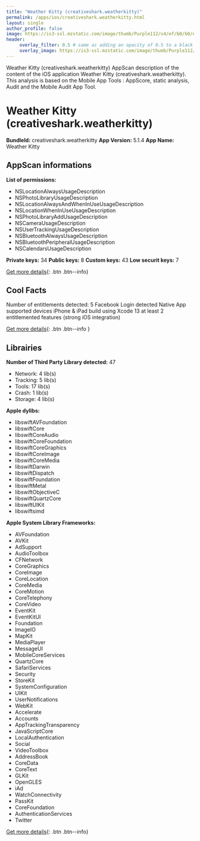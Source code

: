 ```yaml
---
title: "Weather Kitty (creativeshark.weatherkitty)"
permalink: /apps/ios/creativeshark.weatherkitty.html
layout: single
author_profile: false
image: https://is3-ssl.mzstatic.com/image/thumb/Purple112/v4/ef/b0/b0/efb0b07a-fd28-1f73-6f19-6ffd9c12851e/AppIconKitty-0-0-1x_U007emarketing-0-0-0-7-0-0-sRGB-0-0-0-GLES2_U002c0-512MB-85-220-0-0.png/512x512bb.jpg
header: 
     overlay_filter: 0.5 # same as adding an opacity of 0.5 to a black background
     overlay_image: https://is3-ssl.mzstatic.com/image/thumb/Purple112/v4/ef/b0/b0/efb0b07a-fd28-1f73-6f19-6ffd9c12851e/AppIconKitty-0-0-1x_U007emarketing-0-0-0-7-0-0-sRGB-0-0-0-GLES2_U002c0-512MB-85-220-0-0.png/512x512bb.jpg
---
```

Weather Kitty (creativeshark.weatherkitty) AppScan description of the content of the iOS application Weather Kitty (creativeshark.weatherkitty). This analysis is based on the Mobile App Tools : AppScore, static analysis, Audit and the Mobile Audit App Tool.

# Weather Kitty (creativeshark.weatherkitty)

**BundleId:** creativeshark.weatherkitty
**App Version:** 5.1.4
**App Name:** Weather Kitty


## AppScan informations 

**List of permissions:** 
- NSLocationAlwaysUsageDescription
- NSPhotoLibraryUsageDescription
- NSLocationAlwaysAndWhenInUseUsageDescription
- NSLocationWhenInUseUsageDescription
- NSPhotoLibraryAddUsageDescription
- NSCameraUsageDescription
- NSUserTrackingUsageDescription
- NSBluetoothAlwaysUsageDescription
- NSBluetoothPeripheralUsageDescription
- NSCalendarsUsageDescription
  
  
**Private keys:** 34
**Public keys:** 8
**Custom keys:** 43
**Low securit keys:** 7
  
[Get more details](/pricing.html){: .btn .btn--info}

## Cool Facts

Number of entitlements detected: 5
Facebook Login detected
Native App
supported devices iPhone & iPad
build using Xcode 13
at least 2 entitlemented features (strong iOS integration)
  
[Get more details](/pricing.html){: .btn .btn--info }

## Librairies 
**Number of Third Party Library detected:** 47
- Network: 4 lib(s)
- Tracking: 5 lib(s)
- Tools: 17 lib(s)
- Crash: 1 lib(s)
- Storage: 4 lib(s)


**Apple dylibs:**
- libswiftAVFoundation
- libswiftCore
- libswiftCoreAudio
- libswiftCoreFoundation
- libswiftCoreGraphics
- libswiftCoreImage
- libswiftCoreMedia
- libswiftDarwin
- libswiftDispatch
- libswiftFoundation
- libswiftMetal
- libswiftObjectiveC
- libswiftQuartzCore
- libswiftUIKit
- libswiftsimd


**Apple System Library Frameworks:**
- AVFoundation
- AVKit
- AdSupport
- AudioToolbox
- CFNetwork
- CoreGraphics
- CoreImage
- CoreLocation
- CoreMedia
- CoreMotion
- CoreTelephony
- CoreVideo
- EventKit
- EventKitUI
- Foundation
- ImageIO
- MapKit
- MediaPlayer
- MessageUI
- MobileCoreServices
- QuartzCore
- SafariServices
- Security
- StoreKit
- SystemConfiguration
- UIKit
- UserNotifications
- WebKit
- Accelerate
- Accounts
- AppTrackingTransparency
- JavaScriptCore
- LocalAuthentication
- Social
- VideoToolbox
- AddressBook
- CoreData
- CoreText
- GLKit
- OpenGLES
- iAd
- WatchConnectivity
- PassKit
- CoreFoundation
- AuthenticationServices
- Twitter


  
[Get more details](/pricing.html){: .btn .btn--info}

